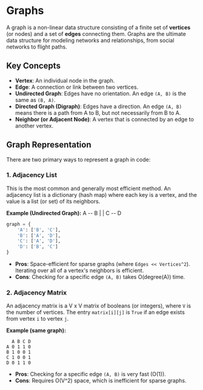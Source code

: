 # Graphs

A graph is a non-linear data structure consisting of a finite set of **vertices** (or nodes) and a set of **edges** connecting them. Graphs are the ultimate data structure for modeling networks and relationships, from social networks to flight paths.

## Key Concepts

*   **Vertex**: An individual node in the graph.
*   **Edge**: A connection or link between two vertices.
*   **Undirected Graph**: Edges have no orientation. An edge `(A, B)` is the same as `(B, A)`.
*   **Directed Graph (Digraph)**: Edges have a direction. An edge `(A, B)` means there is a path from A to B, but not necessarily from B to A.
*   **Neighbor (or Adjacent Node)**: A vertex that is connected by an edge to another vertex.

## Graph Representation

There are two primary ways to represent a graph in code:

### 1. Adjacency List

This is the most common and generally most efficient method. An adjacency list is a dictionary (hash map) where each key is a vertex, and the value is a list (or set) of its neighbors.

**Example (Undirected Graph):**
A -- B
|    |
C -- D

```python
graph = {
    'A': ['B', 'C'],
    'B': ['A', 'D'],
    'C': ['A', 'D'],
    'D': ['B', 'C']
}
```

*   **Pros**: Space-efficient for sparse graphs (where `Edges << Vertices^2`). Iterating over all of a vertex's neighbors is efficient.
*   **Cons**: Checking for a specific edge `(A, B)` takes O(degree(A)) time.

### 2. Adjacency Matrix

An adjacency matrix is a V x V matrix of booleans (or integers), where `V` is the number of vertices. The entry `matrix[i][j]` is `True` if an edge exists from vertex `i` to vertex `j`.

**Example (same graph):**
```
  A B C D
A 0 1 1 0
B 1 0 0 1
C 1 0 0 1
D 0 1 1 0
```

*   **Pros**: Checking for a specific edge `(A, B)` is very fast (O(1)).
*   **Cons**: Requires O(V^2) space, which is inefficient for sparse graphs. 